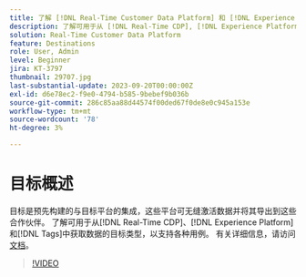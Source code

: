 ```yaml
---
title: 了解 [!DNL Real-Time Customer Data Platform] 和 [!DNL Experience Platform]中的目标
description: 了解可用于从 [!DNL Real-Time CDP], [!DNL Experience Platform], and [!DNL Tags] 中获取数据以支持各种用例的目标类型。
solution: Real-Time Customer Data Platform
feature: Destinations
role: User, Admin
level: Beginner
jira: KT-3797
thumbnail: 29707.jpg
last-substantial-update: 2023-09-20T00:00:00Z
exl-id: d6e78ec2-f9e0-4794-b585-9bebef9b036b
source-git-commit: 286c85aa88d44574f00ded67f0de8e0c945a153e
workflow-type: tm+mt
source-wordcount: '78'
ht-degree: 3%

---
```


# 目标概述

目标是预先构建的与目标平台的集成，这些平台可无缝激活数据并将其导出到这些合作伙伴。 了解可用于从[!DNL Real-Time CDP]、[!DNL Experience Platform]和[!DNL Tags]中获取数据的目标类型，以支持各种用例。 有关详细信息，请访问[文档](https://experienceleague.adobe.com/docs/experience-platform/destinations/home.html?lang=zh-Hans)。

>[!VIDEO](https://video.tv.adobe.com/v/32148?learn=on&enablevpops&captions=chi_hans)

